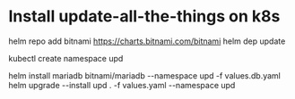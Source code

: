 # Install update-all-the-things on k8s

helm repo add bitnami https://charts.bitnami.com/bitnami
helm dep update

kubectl create namespace upd

helm install mariadb bitnami/mariadb --namespace upd -f values.db.yaml
helm upgrade --install upd . -f values.yaml --namespace upd
